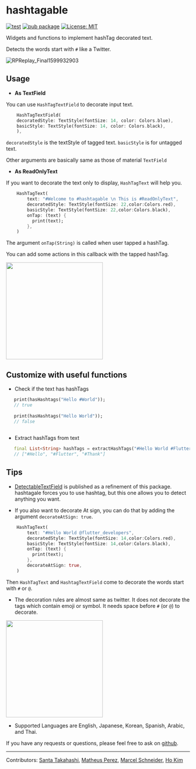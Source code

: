 
# hashtagable 

[![test](https://github.com/santa112358/hashtagable/workflows/test/badge.svg)](https://github.com/santa112358/hashtagable/actions?query=workflow%3Atest) [![pub package](https://img.shields.io/pub/v/hashtagable.svg)](https://pub.dev/packages/hashtagable)
<a href="https://opensource.org/licenses/MIT"><img src="https://img.shields.io/badge/license-MIT-purple.svg" alt="License: MIT"></a>

Widgets and functions to implement hashTag decorated text.

Detects the words start with `#` like a Twitter.

![RPReplay_Final1599932903](https://user-images.githubusercontent.com/43510799/93001716-1d981280-f56c-11ea-8700-f181f7850455.gif)

## Usage

- **As TextField**

You can use `HashTagTextField` to decorate input text.
```dart
    HashTagTextField(
    decoratedStyle: TextStyle(fontSize: 14, color: Colors.blue),
    basicStyle: TextStyle(fontSize: 14, color: Colors.black),
    ),
```
`decoratedStyle` is the textStyle of tagged text. `basicStyle` is for untagged text.

Other arguments are basically same as those of material `TextField`




- **As ReadOnlyText**

If you want to decorate the text only to display, `HashTagText` will help you.
```dart
    HashTagText(
        text: "#Welcome to #hashtagable \n This is #ReadOnlyText",
        decoratedStyle: TextStyle(fontSize: 22,color:Colors.red),
        basicStyle: TextStyle(fontSize: 22,color:Colors.black),
        onTap: (text) {
          print(text);
        },
    )
```

The argument `onTap(String)` is called when user tapped a hashTag. 

You can add some actions in this callback with the tapped hashTag.


<img src ="https://user-images.githubusercontent.com/43510799/93002100-33f39d80-f56f-11ea-9855-83f2c095a1c4.jpg" width = "265"/>





## Customize with useful functions

- Check if the text has hashTags
```dart
   print(hasHashtags("Hello #World")); 
   // true
   
   print(hasHashtags("Hello World"));
   // false
   
```
- Extract hashTags from text
```dart
   final List<String> hashTags = extractHashTags("#Hello World #Flutter Dart #Thank you");
   // ["#Hello", "#Flutter", "#Thank"]

```


## Tips

- [DetectableTextField](https://pub.dev/packages/detectable_text_field) is published as a refinement of this package. hashtagale forces you to use hashtag, but this one allows you to detect anything you want.

- If you also want to decorate At sign, you can do that by adding the argument `decorateAtSign: true`.
```dart
    HashTagText(
        text: "#Hello World @flutter_developers",
        decoratedStyle: TextStyle(fontSize: 14,color:Colors.red),
        basicStyle: TextStyle(fontSize: 14,color:Colors.black),
        onTap: (text) {
          print(text);
        },
        decorateAtSign: true,
    )
```
Then `HashTagText` and `HashtagTextField` come to decorate the words start with `#` or `@`.


- The decoration rules are almost same as twitter. It does not decorate the tags which contain emoji or symbol.
It needs space before `#` (or `@`) to decorate.

<img src ="https://user-images.githubusercontent.com/43510799/93002102-3655f780-f56f-11ea-8193-1753a69e23bc.jpg" width = "265"/>

- Supported Languages are English, Japanese, Korean, Spanish, Arabic, and Thai.


If you have any requests or questions, please feel free to ask on [github](https://github.com/santa112358/hashtagable/issues).


***

Contributors: [Santa Takahashi](https://github.com/santa112358), [Matheus Perez](https://github.com/matheusperez), [Marcel Schneider](https://github.com/SchnMar), [Ho Kim](https://github.com/kerryeon)
